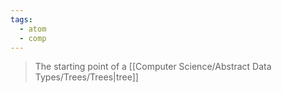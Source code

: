 ```yaml
---
tags:
  - atom
  - comp
---
```

> The starting point of a [[Computer Science/Abstract Data Types/Trees/Trees|tree]]